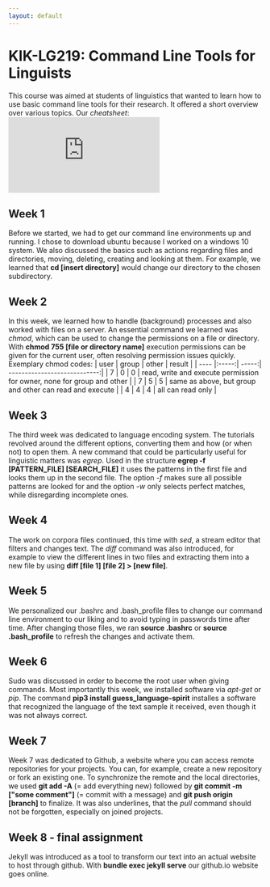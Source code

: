 ```yaml
---
layout: default
---
```


# KIK-LG219: Command Line Tools for Linguists

This course was aimed at students of linguistics that wanted to learn how to use basic command line tools for their research. It offered a short overview over various topics.
Our _cheatsheet_:
![Important command line commands](https://www.tjhsst.edu/~dhyatt/superap/unixcmd.html)

## Week 1

Before we started, we had to get our command line environments up and running. I chose to download ubuntu because I worked on a windows 10 system. We also discussed the basics such as actions regarding files and directories, moving, deleting, creating and looking at them. For example, we learned that **cd [insert directory]** would change our directory to the chosen subdirectory.

## Week 2

In this week, we learned how to handle (background) processes and also worked with files on a server. An essential command we learned was _chmod_, which can be used to change the permissions on a file or directory. With **chmod 755 [file or directory name]** execution permissions can be given for the current user, often resolving permission issues quickly.
Exemplary chmod codes:
| user    | group    | other    | result                   |
| ---- |:-----:| -----:| ----------------------------:|
| 7    | 0     | 0     | read, write and execute permission for owner, none for group and other |
| 7    | 5     | 5     | same as above, but group and other can read and execute |
| 4    | 4     | 4     | all can read only |


## Week 3

The third week was dedicated to language encoding system. The tutorials revolved around the different options, converting them and how (or when not) to open them. A new command that could be particularly useful for linguistic matters was _egrep_. Used in the structure **egrep -f [PATTERN_FILE] [SEARCH_FILE]** it uses the patterns in the first file and looks them up in the second file. The option _-f_ makes sure all possible patterns are looked for and the option _-w_ only selects perfect matches, while disregarding incomplete ones.

## Week 4

The work on corpora files continued, this time with _sed_, a stream editor that filters and changes text. The _diff_ command was also introduced, for example to view the different lines in two files and extracting them into a new file by using **diff [file 1] [file 2] > [new file]**.

## Week 5

We personalized our .bashrc and .bash_profile files to change our command line environment to our liking and to avoid typing in passwords time after time. After changing those files, we ran **source .bashrc** or **source .bash_profile** to refresh the changes and activate them.

## Week 6

Sudo was discussed in order to become the root user when giving commands. Most importantly this week, we installed software via _apt-get_ or _pip_. The command **pip3 install guess_language-spirit** installes a software that recognized the language of the text sample it received, even though it was not always correct.

## Week 7

Week 7 was dedicated to Github, a website where you can access remote repositories for your projects. You can, for example, create a new repository or fork an existing one. To synchronize the remote and the local directories, we used **git add -A** (= add everything new) followed by **git commit -m ["some comment"]** (= commit with a message) and **git push origin [branch]** to finalize. It was also underlines, that the _pull_ command should not be forgotten, especially on joined projects.

## Week 8 - final assignment

Jekyll was introduced as a tool to transform our text into an actual website to host through github. With **bundle exec jekyll serve** our github.io website goes online.
